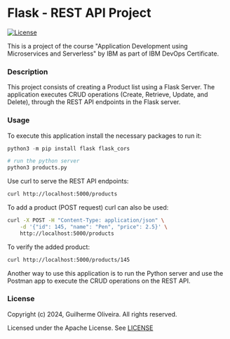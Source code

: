 # Flask - REST API Project

[![License](https://img.shields.io/badge/License-Apache-yellow.svg)](https://opensource.org/license/apache-2-0)

This is a project of the course "Application Development using Microservices and Serverless" by IBM as part of IBM DevOps Certificate.

### Description

This project consists of creating a Product list using a Flask Server. 
The application executes CRUD operations (Create, Retrieve, Update, and Delete), through the REST API endpoints in the Flask server.

### Usage

To execute this application install the necessary packages to run it:

```python
python3 -m pip install flask flask_cors

# run the python server
python3 products.py
```

Use curl to serve the REST API endpoints:
```Bash
curl http://localhost:5000/products
```

To add a product (POST request) curl can also be used:
```Bash
curl -X POST -H "Content-Type: application/json" \
    -d '{"id": 145, "name": "Pen", "price": 2.5}' \
    http://localhost:5000/products
```

To verify the added product:
```Bash
curl http://localhost:5000/products/145
```

Another way to use this application is to run the Python server and use the Postman app to execute the CRUD operations on the REST API.

### License

Copyright (c) 2024, Guilherme Oliveira. All rights reserved.

Licensed under the Apache License. See [LICENSE](LICENSE)
